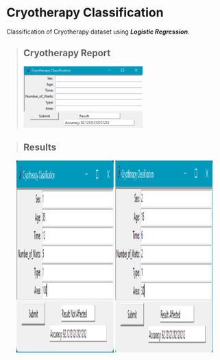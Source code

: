# Cryotherapy Classification
Classification of Cryotherapy dataset using ***Logistic Regression***.
<br/>
> ## Cryotherapy Report 
><img src="https://github.com/SaiSwarup27/Cryotherapy-Classification/blob/master/images/Cryotherapy_report.png " width=60% height=40%/>

> ## Results 
<p align="center" width="100%">
    <img width="45%" height="450" src="https://github.com/SaiSwarup27/Cryotherapy-Classification/blob/master/images/Cryotherapy_result1.png">
    <img width="45%" height="450" src="https://github.com/SaiSwarup27/Cryotherapy-Classification/blob/master/images/Cryotherapy_result2.png">
</p>

